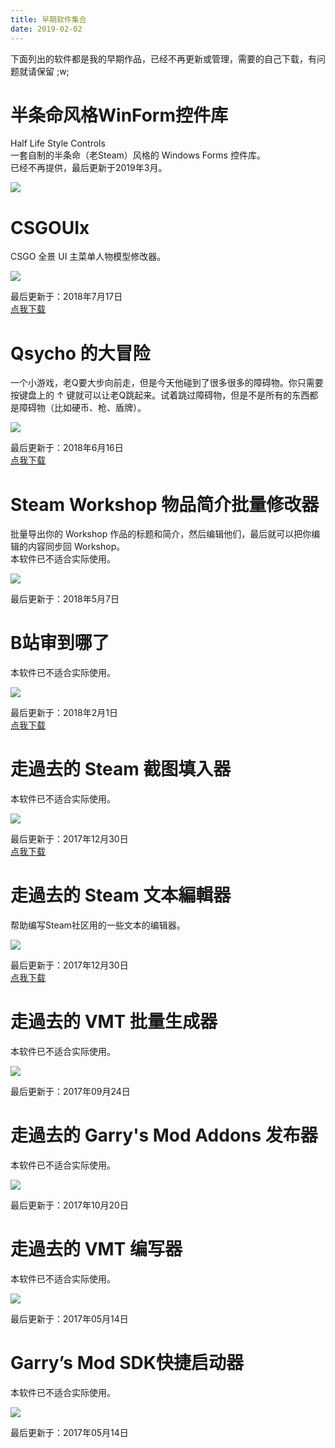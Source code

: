 ```yaml
---
title: 早期软件集合
date: 2019-02-02
---
```

下面列出的软件都是我的早期作品，已经不再更新或管理，需要的自己下载，有问题就请保留 ;w; 

# 半条命风格WinForm控件库 
Half Life Style Controls  
一套自制的半条命（老Steam）风格的 Windows Forms 控件库。  
已经不再提供，最后更新于2019年3月。

![](https://s2.ax1x.com/2019/02/13/k04AXT.gif)

# CSGOUIx
CSGO 全景 UI 主菜单人物模型修改器。

![](https://s1.ax1x.com/2018/07/16/PQ6Dc4.png)

最后更新于：2018年7月17日  
[点我下载](https://raw.githubusercontent.com/gordonwalkedby/WalkedbyCOM/master/my_old_softwares/CSGOUIx.zip)  

# Qsycho 的大冒险
一个小游戏，老Q要大步向前走，但是今天他碰到了很多很多的障碍物。你只需要按键盘上的 ↑ 键就可以让老Q跳起来。试着跳过障碍物，但是不是所有的东西都是障碍物（比如硬币、枪、盾牌）。

![](https://s1.ax1x.com/2018/06/13/CXVeun.png)

最后更新于：2018年6月16日  
[点我下载](https://raw.githubusercontent.com/gordonwalkedby/WalkedbyCOM/master/my_old_softwares/Qsycho_Adventure.zip)

# Steam Workshop 物品简介批量修改器
批量导出你的 Workshop 作品的标题和简介，然后编辑他们，最后就可以把你编辑的内容同步回 Workshop。  
本软件已不适合实际使用。

![](https://s1.ax1x.com/2018/05/06/CUUyvt.png)

最后更新于：2018年5月7日  

# B站审到哪了
本软件已不适合实际使用。

![](https://s1.ax1x.com/2018/01/29/pz8I5d.jpg)

最后更新于：2018年2月1日   
[点我下载](https://raw.githubusercontent.com/gordonwalkedby/WalkedbyCOM/master/my_old_softwares/WhereIsBilibiliNow.zip)

# 走過去的 Steam 截图填入器 
本软件已不适合实际使用。

![](https://wx3.sinaimg.cn/mw1024/006wz0YUgy1fmygshvpo6j30ky0awq4j.jpg)

最后更新于：2017年12月30日   
[点我下载](https://raw.githubusercontent.com/gordonwalkedby/WalkedbyCOM/master/my_old_softwares/wssf.zip)

# 走過去的 Steam 文本編輯器
帮助编写Steam社区用的一些文本的编辑器。

![](https://wx3.sinaimg.cn/mw1024/006wz0YUgy1fm3jievrflj30r40eh0u5.jpg)

最后更新于：2017年12月30日   
[点我下载](https://raw.githubusercontent.com/gordonwalkedby/WalkedbyCOM/master/my_old_softwares/wste.zip)

# 走過去的 VMT 批量生成器
本软件已不适合实际使用。

![](https://s1.ax1x.com/2018/01/12/p8zrCR.png)

最后更新于：2017年09月24日

# 走過去的 Garry's Mod Addons 发布器
本软件已不适合实际使用。

![](https://s1.ax1x.com/2018/01/12/p8zNuT.png)

最后更新于：2017年10月20日

# 走過去的 VMT 编写器
本软件已不适合实际使用。

![](https://ooo.0o0.ooo/2017/05/14/5917f78b23a0d.jpg)

最后更新于：2017年05月14日

# Garry’s Mod SDK快捷启动器
本软件已不适合实际使用。

![](https://s2.ax1x.com/2019/02/03/kGtd2j.png)

最后更新于：2017年05月14日
